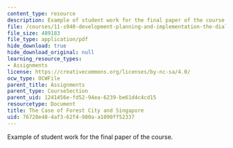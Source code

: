 ```yaml
---
content_type: resource
description: Example of student work for the final paper of the course.
file: /courses/11-s940-development-planning-and-implementation-the-dialectic-of-theory-and-practice-fall-2015/76728e484af362f4980aa1090ff52337_MIT11_S940F15_FinalPaper.pdf
file_size: 489183
file_type: application/pdf
hide_download: true
hide_download_original: null
learning_resource_types:
- Assignments
license: https://creativecommons.org/licenses/by-nc-sa/4.0/
ocw_type: OCWFile
parent_title: Assignments
parent_type: CourseSection
parent_uid: 1241456e-fd52-94ea-6239-be61d4c4cd15
resourcetype: Document
title: The Case of Forest City and Singapore
uid: 76728e48-4af3-62f4-980a-a1090ff52337
---
```

Example of student work for the final paper of the course.